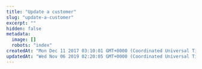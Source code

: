 ```yaml
---
title: "Update a customer"
slug: "update-a-customer"
excerpt: ""
hidden: false
metadata: 
  image: []
  robots: "index"
createdAt: "Mon Dec 11 2017 03:10:01 GMT+0000 (Coordinated Universal Time)"
updatedAt: "Wed Nov 06 2019 02:20:05 GMT+0000 (Coordinated Universal Time)"
---
```

